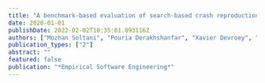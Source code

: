 ```yaml
---
title: "A benchmark-based evaluation of search-based crash reproduction"
date: 2020-01-01
publishDate: 2022-02-02T10:35:01.093116Z
authors: ["Mozhan Soltani", "Pouria Derakhshanfar", "Xavier Devroey", "Arie Van Deursen"]
publication_types: ["2"]
abstract: ""
featured: false
publication: "*Empirical Software Engineering*"
---
```


